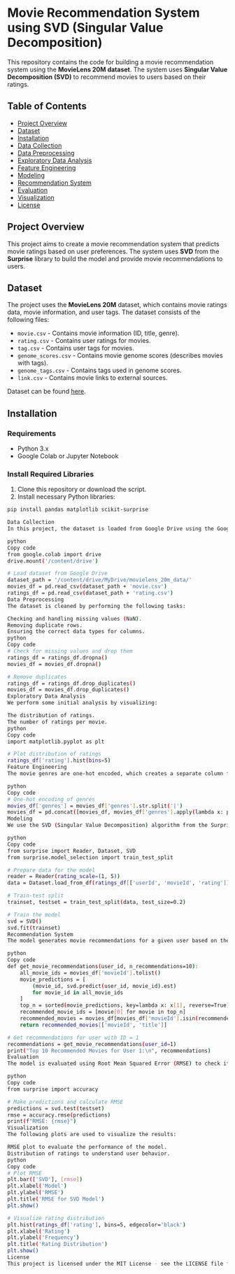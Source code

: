 # Movie Recommendation System using SVD (Singular Value Decomposition)

This repository contains the code for building a movie recommendation system using the **MovieLens 20M dataset**. The system uses **Singular Value Decomposition (SVD)** to recommend movies to users based on their ratings.

## Table of Contents
- [Project Overview](#project-overview)
- [Dataset](#dataset)
- [Installation](#installation)
- [Data Collection](#data-collection)
- [Data Preprocessing](#data-preprocessing)
- [Exploratory Data Analysis](#exploratory-data-analysis)
- [Feature Engineering](#feature-engineering)
- [Modeling](#modeling)
- [Recommendation System](#recommendation-system)
- [Evaluation](#evaluation)
- [Visualization](#visualization)
- [License](#license)

## Project Overview
This project aims to create a movie recommendation system that predicts movie ratings based on user preferences. The system uses **SVD** from the **Surprise** library to build the model and provide movie recommendations to users.

## Dataset
The project uses the **MovieLens 20M** dataset, which contains movie ratings data, movie information, and user tags. The dataset consists of the following files:
- `movie.csv` - Contains movie information (ID, title, genre).
- `rating.csv` - Contains user ratings for movies.
- `tag.csv` - Contains user tags for movies.
- `genome_scores.csv` - Contains movie genome scores (describes movies with tags).
- `genome_tags.csv` - Contains tags used in genome scores.
- `link.csv` - Contains movie links to external sources.

Dataset can be found [here](https://www.kaggle.com/datasets/grouplens/movielens-20m-dataset/data).

## Installation

### Requirements
- Python 3.x
- Google Colab or Jupyter Notebook

### Install Required Libraries
1. Clone this repository or download the script.
2. Install necessary Python libraries:

```bash
pip install pandas matplotlib scikit-surprise

Data Collection
In this project, the dataset is loaded from Google Drive using the Google Colab environment. The paths to the dataset are specified in the script, and the CSV files are loaded into pandas DataFrames for further analysis.

python
Copy code
from google.colab import drive
drive.mount('/content/drive')

# Load dataset from Google Drive
dataset_path = '/content/drive/MyDrive/movielens_20m_data/'
movies_df = pd.read_csv(dataset_path + 'movie.csv')
ratings_df = pd.read_csv(dataset_path + 'rating.csv')
Data Preprocessing
The dataset is cleaned by performing the following tasks:

Checking and handling missing values (NaN).
Removing duplicate rows.
Ensuring the correct data types for columns.
python
Copy code
# Check for missing values and drop them
ratings_df = ratings_df.dropna()
movies_df = movies_df.dropna()

# Remove duplicates
ratings_df = ratings_df.drop_duplicates()
movies_df = movies_df.drop_duplicates()
Exploratory Data Analysis
We perform some initial analysis by visualizing:

The distribution of ratings.
The number of ratings per movie.
python
Copy code
import matplotlib.pyplot as plt

# Plot distribution of ratings
ratings_df['rating'].hist(bins=5)
Feature Engineering
The movie genres are one-hot encoded, which creates a separate column for each genre, allowing the model to use them as features.

python
Copy code
# One-hot encoding of genres
movies_df['genres'] = movies_df['genres'].str.split('|')
movies_df = pd.concat([movies_df, movies_df['genres'].apply(lambda x: pd.Series(1, index=x))], axis=1).fillna(0)
Modeling
We use the SVD (Singular Value Decomposition) algorithm from the Surprise library to train a recommendation model.

python
Copy code
from surprise import Reader, Dataset, SVD
from surprise.model_selection import train_test_split

# Prepare data for the model
reader = Reader(rating_scale=(1, 5))
data = Dataset.load_from_df(ratings_df[['userId', 'movieId', 'rating']], reader)

# Train-test split
trainset, testset = train_test_split(data, test_size=0.2)

# Train the model
svd = SVD()
svd.fit(trainset)
Recommendation System
The model generates movie recommendations for a given user based on their historical ratings.

python
Copy code
def get_movie_recommendations(user_id, n_recommendations=10):
    all_movie_ids = movies_df['movieId'].tolist()
    movie_predictions = [
        (movie_id, svd.predict(user_id, movie_id).est)
        for movie_id in all_movie_ids
    ]
    top_n = sorted(movie_predictions, key=lambda x: x[1], reverse=True)[:n_recommendations]
    recommended_movie_ids = [movie[0] for movie in top_n]
    recommended_movies = movies_df[movies_df['movieId'].isin(recommended_movie_ids)]
    return recommended_movies[['movieId', 'title']]

# Get recommendations for user with ID = 1
recommendations = get_movie_recommendations(user_id=1)
print("Top 10 Recommended Movies for User 1:\n", recommendations)
Evaluation
The model is evaluated using Root Mean Squared Error (RMSE) to check its performance.

python
Copy code
from surprise import accuracy

# Make predictions and calculate RMSE
predictions = svd.test(testset)
rmse = accuracy.rmse(predictions)
print(f"RMSE: {rmse}")
Visualization
The following plots are used to visualize the results:

RMSE plot to evaluate the performance of the model.
Distribution of ratings to understand user behavior.
python
Copy code
# Plot RMSE
plt.bar(['SVD'], [rmse])
plt.xlabel('Model')
plt.ylabel('RMSE')
plt.title('RMSE for SVD Model')
plt.show()

# Visualize rating distribution
plt.hist(ratings_df['rating'], bins=5, edgecolor='black')
plt.xlabel('Rating')
plt.ylabel('Frequency')
plt.title('Rating Distribution')
plt.show()
License
This project is licensed under the MIT License - see the LICENSE file for details.
